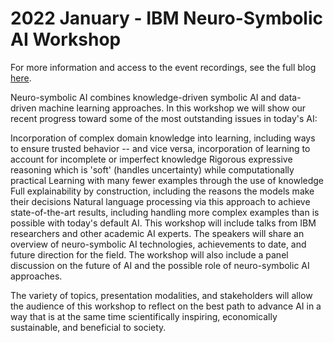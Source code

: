 # 2022 January - IBM Neuro-Symbolic AI Workshop

For more information and access to the event recordings, see the full blog [here](https://ibm.github.io/neuro-symbolic-ai/blog/nsai-wkshp-2022-blog/).

Neuro-symbolic AI combines knowledge-driven symbolic AI and data-driven machine learning approaches. In this workshop we will show our recent progress toward some of the most outstanding issues in today's AI:

Incorporation of complex domain knowledge into learning, including ways to ensure trusted behavior -- and vice versa, incorporation of learning to account for incomplete or imperfect knowledge
Rigorous expressive reasoning which is 'soft' (handles uncertainty) while computationally practical
Learning with many fewer examples through the use of knowledge
Full explainability by construction, including the reasons the models make their decisions
Natural language processing via this approach to achieve state-of-the-art results, including handling more complex examples than is possible with today's default AI.
This workshop will include talks from IBM researchers and other academic AI experts. The speakers will share an overview of neuro-symbolic AI technologies, achievements to date, and future direction for the field. The workshop will also include a panel discussion on the future of AI and the possible role of neuro-symbolic AI approaches.

The variety of topics, presentation modalities, and stakeholders will allow the audience of this workshop to reflect on the best path to advance AI in a way that is at the same time scientifically inspiring, economically sustainable, and beneficial to society.
